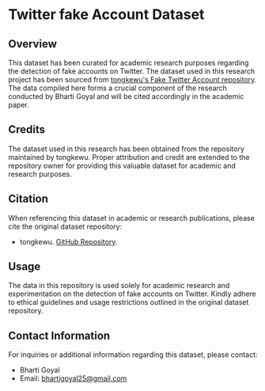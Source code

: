 # Twitter fake Account Dataset

## Overview
This dataset has been curated for academic research purposes regarding the detection of fake accounts on Twitter. The dataset used in this research project has been sourced from [tongkewu's Fake Twitter Account repository](https://github.com/tongkewu/Identify-Fake-Accounts-in-Twitter-). The data compiled here forms a crucial component of the research conducted by Bharti Goyal and will be cited accordingly in the academic paper.

## Credits
The dataset used in this research has been obtained from the repository maintained by tongkewu. Proper attribution and credit are extended to the repository owner for providing this valuable dataset for academic and research purposes.

## Citation
When referencing this dataset in academic or research publications, please cite the original dataset repository:
- tongkewu. [GitHub Repository](https://github.com/tongkewu/Identify-Fake-Accounts-in-Twitter-).

## Usage
The data in this repository is used solely for academic research and experimentation on the detection of fake accounts on Twitter. Kindly adhere to ethical guidelines and usage restrictions outlined in the original dataset repository.

## Contact Information
For inquiries or additional information regarding this dataset, please contact:
- Bharti Goyal
- Email: bhartigoyal25@gmail.com
  
